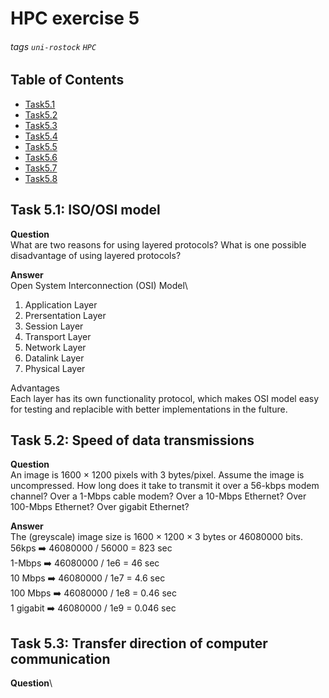 # HPC exercise 5
###### tags `uni-rostock` `HPC`

## Table of Contents
<!-- ts -->
* [Task5.1](#t1)
* [Task5.2](#t2)
* [Task5.3](#t3)
* [Task5.4](#t4)
* [Task5.5](#t5)
* [Task5.6](#t6)
* [Task5.7](#t7)
* [Task5.8](#t8)
<!-- te -->


<a name="t1">

## Task 5.1: ISO/OSI model
**Question**\
What are two reasons for using layered protocols? What is one possible disadvantage of using layered
protocols?

**Answer**\
Open System Interconnection (OSI) Model\
1. Application Layer
2. Prersentation Layer
3. Session Layer
4. Transport Layer
5. Network Layer
6. Datalink Layer
7. Physical Layer

Advantages\
Each layer has its own functionality protocol, which makes OSI model easy for testing and replacible with better implementations in the fulture.

<a name="t2">

## Task 5.2: Speed of data transmissions
**Question**\
An image is 1600 × 1200 pixels with 3 bytes/pixel. Assume the image is uncompressed. How long does it take to transmit it over a 56-kbps modem channel? Over a 1-Mbps cable modem? Over a 10-Mbps Ethernet? Over 100-Mbps Ethernet? Over gigabit Ethernet?

**Answer**\
The (greyscale) image size is 1600 × 1200 × 3 bytes or 46080000 bits.\
56kps :arrow_right: 46080000 / 56000 = 823 sec \
1-Mbps :arrow_right: 46080000 / 1e6 = 46 sec \
10 Mbps :arrow_right: 46080000 / 1e7 = 4.6 sec \
100 Mbps :arrow_right: 46080000 / 1e8 = 0.46 sec \
1 gigabit :arrow_right: 46080000 / 1e9 = 0.046 sec

<a name="t3">

## Task 5.3: Transfer direction of computer communication
**Question**\
